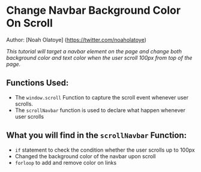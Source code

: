 # Change Navbar Background Color On Scroll 
Author: [Noah Olatoye] (https://twitter.com/noaholatoye)

*This tutorial will target a navbar element on the page and change both background color and text color when the user scroll 100px from top of the page.*

## Functions Used:
* The ``window.scroll`` Function to capture the scroll event whenever user scrolls. 
* The ``scrollNavbar`` function is used to declare what happen whenever user scrolls 

## What you will find in the ``scrollNavbar`` Function:
* ``if`` statement to check the condition whether the user scrolls up to 100px
* Changed the background color of the navbar upon scroll
* ``forloop`` to add and remove color on links